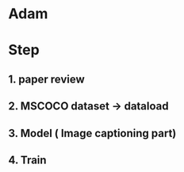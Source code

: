 # Adam

# Step

## 1. paper review
## 2. MSCOCO dataset -> dataload
## 3. Model ( Image captioning part)
## 4. Train
